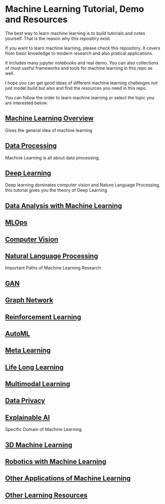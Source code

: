 # Machine Learning Tutorial, Demo and Resources

The best way to learn machine learning is to build tutorials and notes yourself. That is the reason why this repositiry exist.

If you want to learn machine learning, please check this repository. It covers from basic knowledge to modern research and also pratical applications. 

It includes many jupyter notebooks and real demo. You can also collections of most useful frameworks and tools for machine learning in this repo as well.

I hope you can get good ideas of different machine learning challenges not just model build but also  and find the resources you need in this repo.

You can follow the order to learn machine learning or select the topic you are interested below:

## [Machine Learning Overview](ML.md)

Gives the general idea of machine learning

## [Data Processing](DataProcessing.md)

Machine Learning is all about data processing.

## [Deep Learning](DL.md)

Deep learning dominates computer vision and Nature Language Processing, this tutorial gives you the theory of Deep Learning

## [Data Analysis with Machine Learning]()

## [MLOps](deployment.md)

## [Computer Vision](CV.md)

## [Natural Language Processing](NLP.md)

Important Paths of Machine Learning Research

## [GAN](GAN.md)

## [Graph Network](GNN.md)

## [Reinforcement Learning](RL.md)

## [AutoML](autoML.md)

## [Meta Learning](Meta.md)

## [Life Long Learning](LLL.md)

## [Multimodal Learning](Multimodal.md)

## [Data Privacy](privacy.md)

## [Explainable AI](ExplainableAI.md)

Specific Domain of Machine Learning

## [3D Machine Learning](3D.md)

## [Robotics with Machine Learning](Robotics.md)

## [Other Applications of Machine Learning](Applications.md)

## [Other Learning Resources](learning_resources.md)
